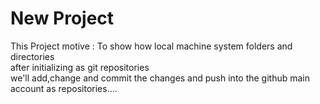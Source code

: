 # New Project 

This Project motive : To show how local machine system  folders and
 directories <br> after initializing as git repositories <br> 
 we'll add,change and commit the changes and push into the github main account as repositories....